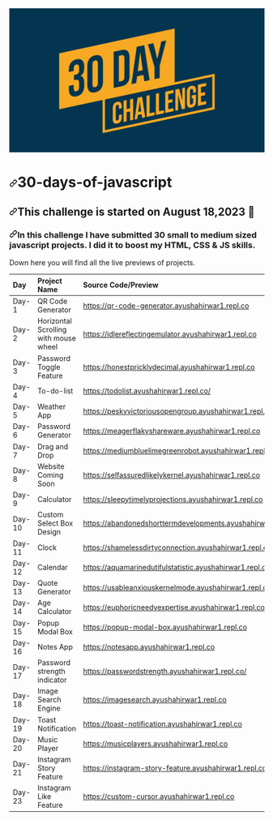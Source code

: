 <img src="https://github.com/Ayush-AH/30-days-of-javascript/blob/main/30DayChallenge.jpg?raw=true" style="max-width: 100%;">
<h1 tabindex="-1" dir="auto"><a id="user-content-51days51submits" class="anchor" aria-hidden="true" href="#51days51submits"><svg class="octicon octicon-link" viewBox="0 0 16 16" version="1.1" width="16" height="16" aria-hidden="true"><path d="m7.775 3.275 1.25-1.25a3.5 3.5 0 1 1 4.95 4.95l-2.5 2.5a3.5 3.5 0 0 1-4.95 0 .751.751 0 0 1 .018-1.042.751.751 0 0 1 1.042-.018 1.998 1.998 0 0 0 2.83 0l2.5-2.5a2.002 2.002 0 0 0-2.83-2.83l-1.25 1.25a.751.751 0 0 1-1.042-.018.751.751 0 0 1-.018-1.042Zm-4.69 9.64a1.998 1.998 0 0 0 2.83 0l1.25-1.25a.751.751 0 0 1 1.042.018.751.751 0 0 1 .018 1.042l-1.25 1.25a3.5 3.5 0 1 1-4.95-4.95l2.5-2.5a3.5 3.5 0 0 1 4.95 0 .751.751 0 0 1-.018 1.042.751.751 0 0 1-1.042.018 1.998 1.998 0 0 0-2.83 0l-2.5 2.5a1.998 1.998 0 0 0 0 2.83Z"></path></svg></a>30-days-of-javascript</h1>
<h2 tabindex="-1" dir="auto"><a id="user-content-this-challenge-is-started-on-february-252021-" class="anchor" aria-hidden="true" href="#this-challenge-is-started-on-August-182023-"><svg class="octicon octicon-link" viewBox="0 0 16 16" version="1.1" width="16" height="16" aria-hidden="true"><path d="m7.775 3.275 1.25-1.25a3.5 3.5 0 1 1 4.95 4.95l-2.5 2.5a3.5 3.5 0 0 1-4.95 0 .751.751 0 0 1 .018-1.042.751.751 0 0 1 1.042-.018 1.998 1.998 0 0 0 2.83 0l2.5-2.5a2.002 2.002 0 0 0-2.83-2.83l-1.25 1.25a.751.751 0 0 1-1.042-.018.751.751 0 0 1-.018-1.042Zm-4.69 9.64a1.998 1.998 0 0 0 2.83 0l1.25-1.25a.751.751 0 0 1 1.042.018.751.751 0 0 1 .018 1.042l-1.25 1.25a3.5 3.5 0 1 1-4.95-4.95l2.5-2.5a3.5 3.5 0 0 1 4.95 0 .751.751 0 0 1-.018 1.042.751.751 0 0 1-1.042.018 1.998 1.998 0 0 0-2.83 0l-2.5 2.5a1.998 1.998 0 0 0 0 2.83Z"></path></svg></a>This challenge is started on August  18,2023 <g-emoji class="g-emoji" alias="date" fallback-src="https://github.githubassets.com/images/icons/emoji/unicode/1f4c5.png">📅</g-emoji></h2>
<h3 tabindex="-1" dir="auto"><a id="user-content-in-this-challenge-a-submitted-51-little-to-medium-size-projects-sometimes-i-did-a-little-website-component-or-sometimes-some-javascript-app-as-a-submit-i-did-it-to-boost-my-html-css--js-skills" class="anchor" aria-hidden="true" href="#in-this-challenge-a-submitted-51-little-to-medium-size-projects-sometimes-i-did-a-little-website-component-or-sometimes-some-javascript-app-as-a-submit-i-did-it-to-boost-my-html-css--js-skills"><svg class="octicon octicon-link" viewBox="0 0 16 16" version="1.1" width="16" height="16" aria-hidden="true"><path d="m7.775 3.275 1.25-1.25a3.5 3.5 0 1 1 4.95 4.95l-2.5 2.5a3.5 3.5 0 0 1-4.95 0 .751.751 0 0 1 .018-1.042.751.751 0 0 1 1.042-.018 1.998 1.998 0 0 0 2.83 0l2.5-2.5a2.002 2.002 0 0 0-2.83-2.83l-1.25 1.25a.751.751 0 0 1-1.042-.018.751.751 0 0 1-.018-1.042Zm-4.69 9.64a1.998 1.998 0 0 0 2.83 0l1.25-1.25a.751.751 0 0 1 1.042.018.751.751 0 0 1 .018 1.042l-1.25 1.25a3.5 3.5 0 1 1-4.95-4.95l2.5-2.5a3.5 3.5 0 0 1 4.95 0 .751.751 0 0 1-.018 1.042.751.751 0 0 1-1.042.018 1.998 1.998 0 0 0-2.83 0l-2.5 2.5a1.998 1.998 0 0 0 0 2.83Z"></path></svg></a>In this challenge I have submitted 30 small to medium sized javascript projects. I did it to boost my HTML, CSS & JS skills.</h3>
<p dir="auto">Down here you will find all the live previews of projects.</p>
<table>
<thead>
<tr>
<th align="left">Day</th>
<th align="left">Project Name</th>
<th align="left">Source Code/Preview</th>
</tr>
</thead>
<tbody>
<tr>
<td align="left">Day-1</td>
<td align="left">QR Code Generator</td>
<td align="left"><a href="https://qr-code-generator.ayushahirwar1.repl.co" rel="nofollow">https://qr-code-generator.ayushahirwar1.repl.co</a></td>
</tr>
<tr>
<td align="left">Day-2</td>
<td align="left">Horizontal Scrolling with mouse wheel</td>
<td align="left"><a href="https://idlereflectingemulator.ayushahirwar1.repl.co" rel="nofollow">https://idlereflectingemulator.ayushahirwar1.repl.co</a></td>
</tr>
<tr>
<td align="left">Day-3</td>
<td align="left">Password Toggle Feature</td>
<td align="left"><a href="https://honestpricklydecimal.ayushahirwar1.repl.co" rel="nofollow">https://honestpricklydecimal.ayushahirwar1.repl.co</a></td>
</tr>
<tr>
<td align="left">Day-4</td>
<td align="left">To-do-list</td>
<td align="left"><a href="https://todolist.ayushahirwar1.repl.co/" rel="nofollow">https://todolist.ayushahirwar1.repl.co/</a></td>
</tr>
<tr>
<td align="left">Day-5</td>
<td align="left">Weather App</td>
<td align="left"><a href="https://peskyvictoriousopengroup.ayushahirwar1.repl.co" rel="nofollow">https://peskyvictoriousopengroup.ayushahirwar1.repl.co</a></td>
</tr>
<tr>
<td align="left">Day-6</td>
<td align="left">Password Generator</td>
<td align="left"><a href="https://meagerflakyshareware.ayushahirwar1.repl.co" rel="nofollow">https://meagerflakyshareware.ayushahirwar1.repl.co</a></td>
</tr>
<tr>
<td align="left">Day-7</td>
<td align="left">Drag and Drop</td>
<td align="left"><a href="https://mediumbluelimegreenrobot.ayushahirwar1.repl.co" rel="nofollow">https://mediumbluelimegreenrobot.ayushahirwar1.repl.co</a></td>
</tr>
<tr>
<td align="left">Day-8</td>
<td align="left">Website Coming Soon</td>
<td align="left"><a href="https://selfassuredlikelykernel.ayushahirwar1.repl.co" rel="nofollow">https://selfassuredlikelykernel.ayushahirwar1.repl.co</a></td>
</tr>
<tr>
<td align="left">Day-9</td>
<td align="left">Calculator</td>
<td align="left"><a href="https://sleepytimelyprojections.ayushahirwar1.repl.co" rel="nofollow">https://sleepytimelyprojections.ayushahirwar1.repl.co</a></td>
</tr>
<tr>
<td align="left">Day-10</td>
<td align="left">Custom Select Box Design</td>
<td align="left"><a href="https://abandonedshorttermdevelopments.ayushahirwar1.repl.co" rel="nofollow">https://abandonedshorttermdevelopments.ayushahirwar1.repl.co</a></td>
</tr>
<tr>
<td align="left">Day-11</td>
<td align="left">Clock</td>
<td align="left"><a href="https://shamelessdirtyconnection.ayushahirwar1.repl.co" rel="nofollow">https://shamelessdirtyconnection.ayushahirwar1.repl.co</a></td>
</tr>
<tr>
<td align="left">Day-12</td>
<td align="left">Calendar</td>
<td align="left"><a href="https://aquamarinedutifulstatistic.ayushahirwar1.repl.co" rel="nofollow">https://aquamarinedutifulstatistic.ayushahirwar1.repl.co</a></td>
</tr>
<tr>
<td align="left">Day-13</td>
<td align="left">Quote Generator</td>
<td align="left"><a href="https://usableanxiouskernelmode.ayushahirwar1.repl.co" rel="nofollow">https://usableanxiouskernelmode.ayushahirwar1.repl.co</a></td>
</tr>
<tr>
<td align="left">Day-14</td>
<td align="left">Age Calculator</td>
<td align="left"><a href="https://euphoricneedyexpertise.ayushahirwar1.repl.co" rel="nofollow">https://euphoricneedyexpertise.ayushahirwar1.repl.co/</a></td>
</tr>
<tr>
<td align="left">Day-15</td>
<td align="left">Popup Modal Box</td>
<td align="left"><a href="https://popup-modal-box.ayushahirwar1.repl.co" rel="nofollow">https://popup-modal-box.ayushahirwar1.repl.co</a></td>
</tr>
<tr>
<td align="left">Day-16</td>
<td align="left">Notes App</td>
<td align="left"><a href="https://notesapp.ayushahirwar1.repl.co" rel="nofollow">https://notesapp.ayushahirwar1.repl.co</a></td>
</tr>
<tr>
<td align="left">Day-17</td>
<td align="left">Password strength indicator</td>
<td align="left"><a href="https://passwordstrength.ayushahirwar1.repl.co" rel="nofollow">https://passwordstrength.ayushahirwar1.repl.co/</a></td>
</tr>
  <tr>
<td align="left">Day-18</td>
<td align="left">Image Search Engine</td>
<td align="left"><a href="https://imagesearch.ayushahirwar1.repl.co" rel="nofollow">https://imagesearch.ayushahirwar1.repl.co</a></td>
</tr>
 <tr>
<td align="left">Day-19</td>
<td align="left">Toast Notification</td>
<td align="left"><a href="https://toast-notification.ayushahirwar1.repl.co" rel="nofollow">https://toast-notification.ayushahirwar1.repl.co</a></td>
</tr>
<tr>
<td align="left">Day-20</td>
<td align="left">Music Player</td>
<td align="left"><a href="https://musicplayers.ayushahirwar1.repl.co/" rel="nofollow">https://musicplayers.ayushahirwar1.repl.co</a></td>
</tr>
<tr>
<td align="left">Day-21</td>
<td align="left">Instagram Story Feature</td>
<td align="left"><a href="https://instagram-story-feature.ayushahirwar1.repl.co/" rel="nofollow">https://instagram-story-feature.ayushahirwar1.repl.co</a></td>
</tr>
<tr>
<td align="left">Day-23</td>
<td align="left">Instagram Like Feature</td>
<td align="left"><a href="https://custom-cursor.ayushahirwar1.repl.co/" rel="nofollow">https://custom-cursor.ayushahirwar1.repl.co</a></td>
</tr>  
</tbody>
</table>
